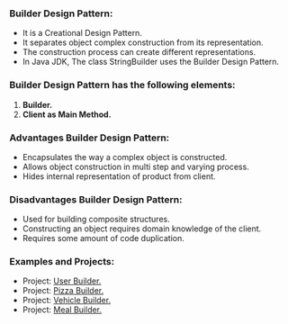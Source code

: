 ### Builder Design Pattern:
- It is a Creational Design Pattern. 
- It separates object complex construction from its representation.
- The construction process can create different representations.
- In Java JDK, The class StringBuilder uses the Builder Design Pattern.


### Builder Design Pattern has the following elements:
1. <b>Builder.</b>
2. <b>Client as Main Method.</b>  


### Advantages Builder Design Pattern:
- Encapsulates the way a complex object is constructed.
- Allows object construction in multi step and varying process.
- Hides internal representation of product from client. 


### Disadvantages Builder Design Pattern:
- Used for building composite structures.
- Constructing an object requires domain knowledge of the client.
- Requires some amount of code duplication.


### Examples and Projects:
- Project:	[User Builder.](/src/main/java/creationalDesignPatterns/builderDesignPattern/projectUserBuilder/Main/Main.java)
- Project:	[Pizza Builder.](/src/main/java/creationalDesignPatterns/builderDesignPattern/projectPizzaBuilder/Main/Main.java)
- Project:	[Vehicle Builder.](/src/main/java/creationalDesignPatterns/builderDesignPattern/projectVehicleBuilder/Main/Main.java)
- Project:	[Meal Builder.](/src/main/java/creationalDesignPatterns/builderDesignPattern/projectMealBuilder/Main/Main.java)
